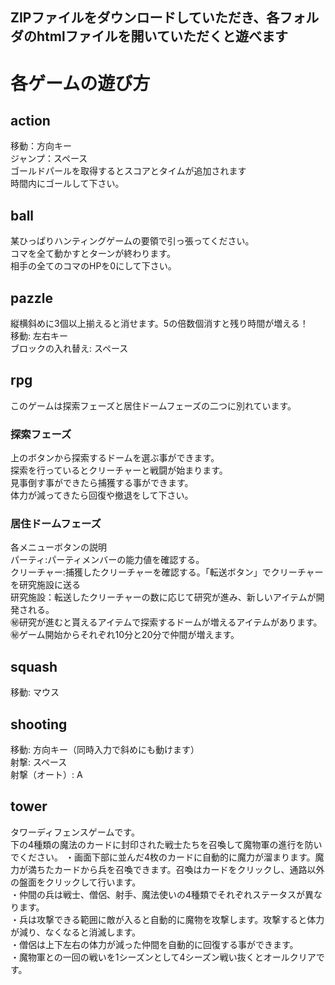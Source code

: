 ## ZIPファイルをダウンロードしていただき、各フォルダのhtmlファイルを開いていただくと遊べます
# 各ゲームの遊び方
## action
移動：方向キー<br/>ジャンプ：スペース<br/>ゴールドパールを取得するとスコアとタイムが追加されます<br/>時間内にゴールして下さい。
## ball
某ひっぱりハンティングゲームの要領で引っ張ってください。<br/>コマを全て動かすとターンが終わります。<br/>相手の全てのコマのHPを0にして下さい。
## pazzle
縦横斜めに3個以上揃えると消せます。5の倍数個消すと残り時間が増える！<br/>移動: 左右キー<br/>ブロックの入れ替え: スペース
## rpg
このゲームは探索フェーズと居住ドームフェーズの二つに別れています。
### 探索フェーズ
上のボタンから探索するドームを選ぶ事ができます。<br/>探索を行っているとクリーチャーと戦闘が始まります。<br/>見事倒す事ができたら捕獲する事ができます。<br/>体力が減ってきたら回復や撤退をして下さい。
### 居住ドームフェーズ
各メニューボタンの説明<br/>パーティ:パーティメンバーの能力値を確認する。<br/>クリーチャー:捕獲したクリーチャーを確認する。「転送ボタン」でクリーチャーを研究施設に送る<br/>研究施設：転送したクリーチャーの数に応じて研究が進み、新しいアイテムが開発される。
<br/>㊙研究が進むと貰えるアイテムで探索するドームが増えるアイテムがあります。<br/>㊙️ゲーム開始からそれぞれ10分と20分で仲間が増えます。
## squash
移動: マウス
## shooting
移動: 方向キー（同時入力で斜めにも動けます）<br/>射撃: スペース<br/>射撃（オート）: A
## tower
タワーディフェンスゲームです。<br/>下の4種類の魔法のカードに封印された戦士たちを召喚して魔物軍の進行を防いでください。
・画面下部に並んだ4枚のカードに自動的に魔力が溜まります。魔力が満ちたカードから兵を召喚できます。召喚はカードをクリックし、通路以外の盤面をクリックして行います。
<br/>・仲間の兵は戦士、僧侶、射手、魔法使いの4種類でそれぞれステータスが異なります。
<br/>・兵は攻撃できる範囲に敵が入ると自動的に魔物を攻撃します。攻撃すると体力が減り、なくなると消滅します。
<br/>・僧侶は上下左右の体力が減った仲間を自動的に回復する事ができます。
<br/>・魔物軍との一回の戦いを1シーズンとして4シーズン戦い抜くとオールクリアです。

